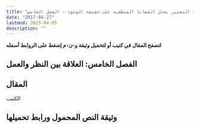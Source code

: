 ```yaml
---
title: "قضية التعبير بجدل القضايا المنطقية على حقيقة الوجود – الفصل الخامس"
date: "2017-04-27"
lastmod: 2025-04-05
description: ""
---
```

**لتصفح المقال في كتيب أو لتحميل وثيقة و-ن-م إضغط على الروابط أسفله**

## **الفصل الخامس: العلاقة بين النظر والعمل**

## المقال

الكتيب

## وثيقة النص المحمول ورابط تحميلها

###
